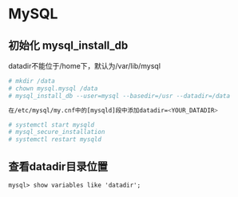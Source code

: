 # MySQL

## 初始化 mysql_install_db

datadir不能位于/home下，默认为/var/lib/mysql

```bash
# mkdir /data
# chown mysql.mysql /data
# mysql_install_db --user=mysql --basedir=/usr --datadir=/data

在/etc/mysql/my.cnf中的[mysqld]段中添加datadir=<YOUR_DATADIR>

# systemctl start mysqld
# mysql_secure_installation
# systemctl restart mysqld
```

## 查看datadir目录位置

```mysql
mysql> show variables like 'datadir';
```
